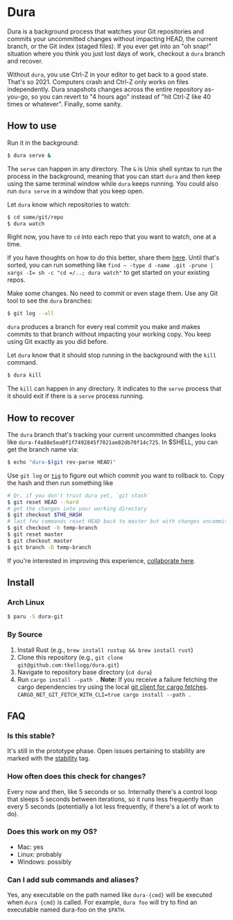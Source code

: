# Dura

Dura is a background process that watches your Git repositories and commits your uncommitted changes without impacting
HEAD, the current branch, or the Git index (staged files). If you ever get into an "oh snap!" situation where you think
you just lost days of work, checkout a `dura` branch and recover.

Without `dura`, you use Ctrl-Z in your editor to get back to a good state. That's so 2021. Computers crash and Ctrl-Z
only works on files independently. Dura snapshots changes across the entire repository as-you-go, so you can revert to
"4 hours ago" instead of "hit Ctrl-Z like 40 times or whatever". Finally, some sanity.

## How to use

Run it in the background:

```bash
$ dura serve &
```

The `serve` can happen in any directory. The `&` is Unix shell syntax to run the process in the background, meaning that you can start
`dura` and then keep using the same terminal window while `dura` keeps running. You could also run `dura serve` in a
window that you keep open.

Let `dura` know which repositories to watch:

```bash
$ cd some/git/repo
$ dura watch
```

Right now, you have to `cd` into each repo that you want to watch, one at a time.

If you have thoughts on how to do this better, share them [here](https://github.com/tkellogg/dura/issues/3). Until that's sorted, you can
run something like `find ~ -type d -name .git -prune | xargs -I= sh -c "cd =/..; dura watch"` to get started on your existing repos.

Make some changes. No need to commit or even stage them. Use any Git tool to see the `dura` branches:

```bash
$ git log --all
```

`dura` produces a branch for every real commit you make and makes commits to that branch without impacting your working
copy. You keep using Git exactly as you did before.


Let `dura` know that it should stop running in the background with the `kill` command.

```bash
$ dura kill
```

The `kill` can happen in any directory. It indicates to the `serve`
process that it should exit if there is a `serve` process running.

## How to recover

The `dura` branch that's tracking your current uncommitted changes looks like `dura-f4a88e5ea0f1f7492845f7021ae82db70f14c725`.
In $SHELL, you can get the branch name via:

```bash
$ echo "dura-$(git rev-parse HEAD)"
```

Use `git log` or [`tig`](https://jonas.github.io/tig/) to figure out which commit you want to rollback to. Copy the hash
and then run something like

```bash
# Or, if you don't trust dura yet, `git stash`
$ git reset HEAD --hard
# get the changes into your working directory
$ git checkout $THE_HASH
# last few commands reset HEAD back to master but with changes uncommitted
$ git checkout -b temp-branch
$ git reset master
$ git checkout master
$ git branch -D temp-branch
```

If you're interested in improving this experience, [collaborate here](https://github.com/tkellogg/dura/issues/4).

## Install

### Arch Linux
```bash
$ paru -S dura-git
```

### By Source

1. Install Rust (e.g., `brew install rustup && brew install rust`)
1. Clone this repository (e.g., `git clone git@github.com:tkellogg/dura.git`)
1. Navigate to repository base directory (`cd dura`)
1. Run `cargo install --path .` **Note:** If you receive a failure fetching the cargo dependencies try using the local [git client for cargo fetches](https://doc.rust-lang.org/cargo/reference/config.html#netgit-fetch-with-cli). `CARGO_NET_GIT_FETCH_WITH_CLI=true cargo install --path .`

## FAQ

### Is this stable?

It's still in the prototype phase. Open issues pertaining to stability are marked with the
[stability](https://github.com/tkellogg/dura/issues?q=is%3Aopen+is%3Aissue+label%3Astability) tag.

### How often does this check for changes?

Every now and then, like 5 seconds or so. Internally there's a control loop that sleeps 5 seconds between iterations, so it
runs less frequently than every 5 seconds (potentially a lot less frequently, if there's a lot of work to do).

### Does this work on my OS?

- Mac: yes
- Linux: probably
- Windows: possibly

### Can I add sub commands and aliases?

Yes, any executable on the path named like `dura-{cmd}` will be executed
when `dura {cmd}` is called. For example, `dura foo` will try to find an 
executable named dura-foo on the `$PATH`.
